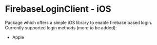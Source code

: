 # FirebaseLoginClient - iOS

Package which offers a simple iOS library to enable firebase based login.
Currently supported login methods (more to be added):
* Apple
